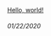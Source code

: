 
 <a href="?id=https://raw.githubusercontent.com/Arshiamidos/hello-world-blog/master/README.md" target="_self">Hello, world!</a>
###### 01/22/2020
